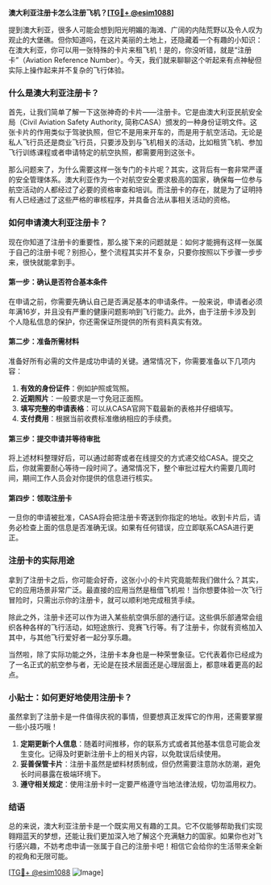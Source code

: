 **澳大利亚注册卡怎么注册飞机？[[TG💪+ @esim1088](https://t.me/s/esim1088)]**

提到澳大利亚，很多人可能会想到阳光明媚的海滩、广阔的内陆荒野以及令人叹为观止的大堡礁。但你知道吗，在这片美丽的土地上，还隐藏着一个有趣的小知识：在澳大利亚，你可以用一张特殊的卡片来租飞机！是的，你没听错，就是“注册卡”（Aviation Reference Number）。今天，我们就来聊聊这个听起来有点神秘但实际上操作起来并不复杂的飞行体验。

### 什么是澳大利亚注册卡？

首先，让我们简单了解一下这张神奇的卡片——注册卡。它是由澳大利亚民航安全局（Civil Aviation Safety Authority, 简称CASA）颁发的一种身份证明文件。这张卡片的作用类似于驾驶执照，但它不是用来开车的，而是用于航空活动。无论是私人飞行员还是商业飞行员，只要涉及到与飞机相关的活动，比如租赁飞机、参加飞行训练课程或者申请特定的航空执照，都需要用到这张卡。

那么问题来了，为什么需要这样一张专门的卡片呢？其实，这背后有一套非常严谨的安全管理体系。澳大利亚作为一个对航空安全要求极高的国家，确保每一位参与航空活动的人都经过了必要的资格审查和培训。而注册卡的存在，就是为了证明持有人已经通过了这些严格的审核程序，并具备合法从事相关活动的资格。

### 如何申请澳大利亚注册卡？

现在你知道了注册卡的重要性，那么接下来的问题就是：如何才能拥有这样一张属于自己的注册卡呢？别担心，整个流程其实并不复杂，只要你按照以下步骤一步步来，很快就能拿到手。

#### 第一步：确认是否符合基本条件

在申请之前，你需要先确认自己是否满足基本的申请条件。一般来说，申请者必须年满16岁，并且没有严重的健康问题影响到飞行能力。此外，由于注册卡涉及到个人隐私信息的保护，你还需保证所提供的所有资料真实有效。

#### 第二步：准备所需材料

准备好所有必需的文件是成功申请的关键。通常情况下，你需要准备以下几项内容：

1. **有效的身份证件**：例如护照或驾照。
2. **近期照片**：一般要求是一寸免冠正面照。
3. **填写完整的申请表格**：可以从CASA官网下载最新的表格并仔细填写。
4. **支付费用**：根据当前收费标准缴纳相应的手续费。

#### 第三步：提交申请并等待审批

将上述材料整理好后，可以通过邮寄或者在线提交的方式递交给CASA。提交之后，你就需要耐心等待一段时间了。通常情况下，整个审批过程大约需要几周时间，期间工作人员会对你提供的信息进行核实。

#### 第四步：领取注册卡

一旦你的申请被批准，CASA将会把注册卡寄送到你指定的地址。收到卡片后，请务必检查上面的信息是否准确无误。如果有任何错误，应立即联系CASA进行更正。

### 注册卡的实际用途

拿到了注册卡之后，你可能会好奇，这张小小的卡片究竟能帮我们做什么？其实，它的应用场景非常广泛。最直接的应用当然是租借飞机啦！当你想要体验一次飞行冒险时，只需出示你的注册卡，就可以顺利地完成租赁手续。

除此之外，注册卡还可以作为进入某些航空俱乐部的通行证。这些俱乐部通常会组织各种各样的飞行活动，如短途旅行、竞赛飞行等。有了注册卡，你就有资格加入其中，与其他飞行爱好者一起分享乐趣。

当然啦，除了实际功能之外，注册卡本身也是一种荣誉象征。它代表着你已经成为了一名正式的航空参与者，无论是在技术层面还是心理层面上，都意味着更高的起点。

### 小贴士：如何更好地使用注册卡？

虽然拿到了注册卡是一件值得庆祝的事情，但要想真正发挥它的作用，还需要掌握一些小技巧哦！

1. **定期更新个人信息**：随着时间推移，你的联系方式或者其他基本信息可能会发生变化。记得及时更新注册卡上的相关内容，以免耽误后续使用。
2. **妥善保管卡片**：注册卡虽然是塑料材质制成，但仍然需要注意防水防潮，避免长时间暴露在极端环境下。
3. **遵守相关规定**：使用注册卡时一定要严格遵守当地法律法规，切勿滥用权力。

### 结语

总的来说，澳大利亚注册卡是一个既实用又有趣的工具。它不仅能够帮助我们实现翱翔蓝天的梦想，还能让我们更加深入地了解这个充满魅力的国家。如果你也对飞行感兴趣，不妨考虑申请一张属于自己的注册卡吧！相信它会给你的生活带来全新的视角和无限可能。

[[TG💪+ @esim1088](https://t.me/s/esim1088) ![Image](https://i.postimg.cc/4NQfJmqS/Snipaste-2025-05-13-00-14-12.png)]